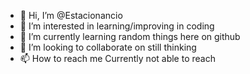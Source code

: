 - 👋 Hi, I’m @Estacionancio
- 👀 I’m interested in learning/improving in coding
- 🌱 I’m currently learning random things here on github
- 💞️ I’m looking to collaborate on still thinking
- 📫 How to reach me Currently not able to reach

<!---
Estacionancio/Estacionancio is a ✨ special ✨ repository because its `README.md` (this file) appears on your GitHub profile.
You can click the Preview link to take a look at your changes.
--->
